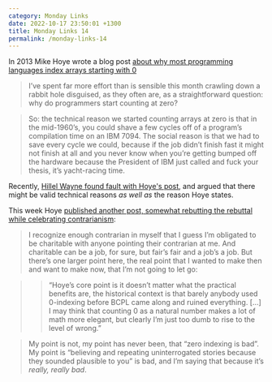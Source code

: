 ```yaml
---
category: Monday Links
date: 2022-10-17 23:50:01 +1300
title: Monday Links 14
permalink: /monday-links-14
---
```


In 2013 Mike Hoye wrote a blog post [about why most programming languages index arrays starting with 0](https://exple.tive.org/blarg/2013/10/22/citation-needed/)

> I’ve spent far more effort than is sensible this month crawling down a rabbit hole disguised, as they often are, as a straightforward question: why do programmers start counting at zero?

> So: the technical reason we started counting arrays at zero is that in the mid-1960’s, you could shave a few cycles off of a program’s compilation time on an IBM 7094. The social reason is that we had to save every cycle we could, because if the job didn’t finish fast it might not finish at all and you never know when you’re getting bumped off the hardware because the President of IBM just called and fuck your thesis, it’s yacht-racing time.


Recently, [Hillel Wayne found fault with Hoye's post](https://buttondown.email/hillelwayne/archive/why-do-arrays-start-at-0/), and argued that there might be valid technical reasons *as well as* the reason Hoye states.

This week Hoye [published another post, somewhat rebutting the rebuttal while celebrating contrarianism](https://exple.tive.org/blarg/2022/08/25/zero-again/):

> I recognize enough contrarian in myself that I guess I’m obligated to be charitable with anyone pointing their contrarian at me. And charitable can be a job, for sure, but fair’s fair and a job’s a job. But there’s one larger point here, the real point that I wanted to make then and want to make now, that I’m not going to let go:

>> “Hoye’s core point is it doesn’t matter what the practical benefits are, the historical context is that barely anybody used 0-indexing before BCPL came along and ruined everything. […] I may think that counting 0 as a natural number makes a lot of math more elegant, but clearly I’m just too dumb to rise to the level of wrong.”

> My point is not, my point has never been, that “zero indexing is bad”. My point is “believing and repeating uninterrogated stories because they sounded plausible to you” is bad, and I’m saying that because it’s *really, really bad*.




